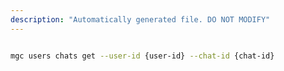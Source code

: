 ```yaml
---
description: "Automatically generated file. DO NOT MODIFY"
---
```


```bash

mgc users chats get --user-id {user-id} --chat-id {chat-id}

```